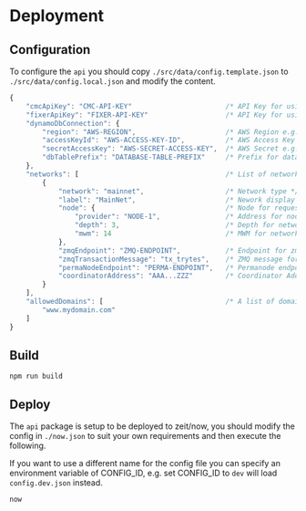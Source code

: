 # Deployment

## Configuration

To configure the `api` you should copy `./src/data/config.template.json` to `./src/data/config.local.json` and modify the content.

```js
{
    "cmcApiKey": "CMC-API-KEY"                       /* API Key for using CoinMarketCap */
    "fixerApiKey": "FIXER-API-KEY"                   /* API Key for using fixer.io */
    "dynamoDbConnection": {
        "region": "AWS-REGION",                      /* AWS Region e.g. eu-central-1 */
        "accessKeyId": "AWS-ACCESS-KEY-ID",          /* AWS Access Key e.g. AKIAI57SG4YC2ZUCSABC */
        "secretAccessKey": "AWS-SECRET-ACCESS-KEY",  /* AWS Secret e.g. MUo72/UQWgL97QArGt9HVUA */
        "dbTablePrefix": "DATABASE-TABLE-PREFIX"     /* Prefix for database table names e.g. tangle-utils-dev- */
    },
    "networks": [                                    /* List of networks to support */
        {
            "network": "mainnet",                    /* Network type */
            "label": "MainNet",                      /* Nework display label */
            "node": {                                /* Node for requests */
                "provider": "NODE-1",                /* Address for node */
                "depth": 3,                          /* Depth for network */             
                "mwm": 14                            /* MWM for network */
            },
            "zmqEndpoint": "ZMQ-ENDPOINT",           /* Endpoint for zmq subscriptions */
            "zmqTransactionMessage": "tx_trytes",    /* ZMQ message for transaction data */
            "permaNodeEndpoint": "PERMA-ENDPOINT",   /* Permanode endpoint for historical transactions */
            "coordinatorAddress": "AAA...ZZZ"        /* Coordinator Address on network */
        }
    ],
    "allowedDomains": [                              /* A list of domains for the cors allow-origin */
        "www.mydomain.com"
    ]
}
```

## Build

```shell
npm run build
```

## Deploy

The `api` package is setup to be deployed to zeit/now, you should modify the config in `./now.json` to suit your own requirements and then execute the following.

If you want to use a different name for the config file you can specify an environment variable of CONFIG_ID, e.g. set CONFIG_ID to `dev` will load `config.dev.json` instead.

```shell
now
```

